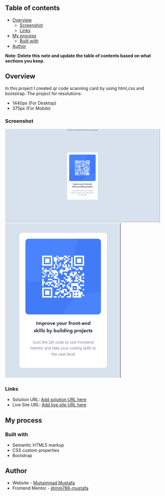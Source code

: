 ## Table of contents

- [Overview](#overview)
  - [Screenshot](#screenshot)
  - [Links](#links)
- [My process](#my-process)
  - [Built with](#built-with)
- [Author](#author)

**Note: Delete this note and update the table of contents based on what sections you keep.**

## Overview

In this project I created qr code scanning card by using html,css and bootstrap.
The project for resolutions:
- 1440px (For Desktop)
- 375px (For Mobile)

### Screenshot

![Alt text](Desktop(Screenshot).png)
![Alt text](Mobile(Screenshot).png)

### Links

- Solution URL: [Add solution URL here](https://your-solution-url.com)
- Live Site URL: [Add live site URL here](https://your-live-site-url.com)

## My process

### Built with

- Semantic HTML5 markup
- CSS custom properties
- Bootstrap

## Author

- Website - [Muhammad Mustafa]([https://www.your-site.com](https://github.com/mm786-mustafa/QR-Code-Card.git))
- Frontend Mentor - [@mm786-mustafa](https://www.frontendmentor.io/profile/mm786-mustafa)
